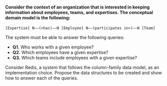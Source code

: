 #### Consider the context of an organization that is interested in keeping information about employees, teams, and expertises. The conceptual domain model is the following:

```
[Expertise] N—–(<has)–—N [Employee] N––(participates in>)––N [Team]
```

The system must be able to answer the following queries:

 - **Q1.** Who works with a given employee?
 - **Q2.** Which employees have a given expertise?
 - **Q3.** Which teams include employees with a given expertise?

Consider Redis, a system that follows the column-family data model, as an implementation choice. Propose the data structures to be created and show how to answer each of the queries.